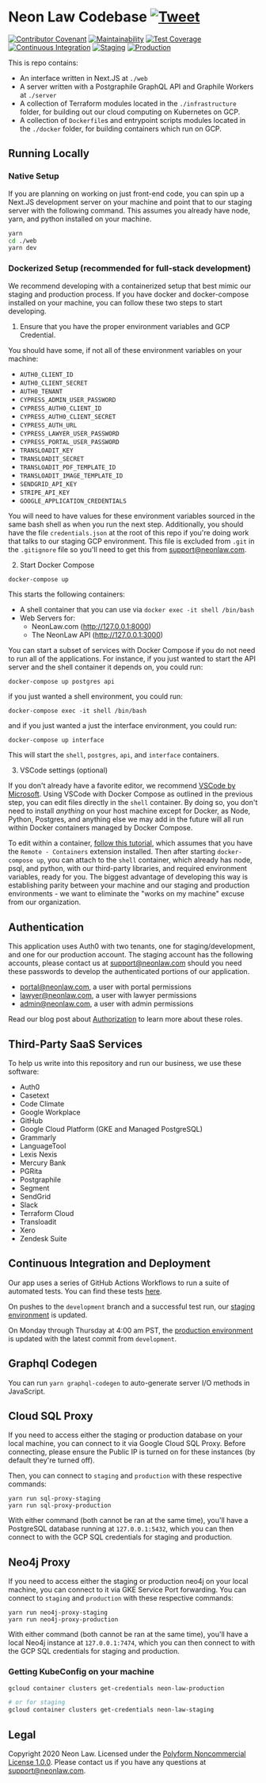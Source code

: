 # Neon Law Codebase [![Tweet](https://img.shields.io/twitter/url/http/shields.io.svg?style=social)](https://twitter.com/intent/tweet?text=Legaltech%20in%20the%20open.%20Check%20out%20%40NeonLaw%27s%20codebase%20repository%20for%20software%20and%20legal%20writing.&url=https://github.com/neonlaw/codebase)

[![Contributor Covenant](https://img.shields.io/badge/Contributor%20Covenant-v2.0%20adopted-ff69b4.svg)](CODE_OF_CONDUCT.md)
[![Maintainability](https://api.codeclimate.com/v1/badges/6e1cdb1d024d0f092903/maintainability)](https://codeclimate.com/github/NeonLaw/codebase/maintainability)
[![Test Coverage](https://api.codeclimate.com/v1/badges/6e1cdb1d024d0f092903/test_coverage)](https://codeclimate.com/github/NeonLaw/codebase/test_coverage)
[![Continuous Integration](https://github.com/NeonLaw/interface/workflows/continuous_integration/badge.svg)](https://github.com/NeonLaw/interface/actions?query=workflow%3Acontinuous_integration)
[![Staging](https://github.com/neonlaw/interface/workflows/staging/badge.svg)](https://github.com/NeonLaw/interface/actions?query=workflow%3Astaging)
[![Production](https://github.com/neonlaw/interface/workflows/production/badge.svg)](https://github.com/NeonLaw/interface/actions?query=workflow%3Aproduction)

This is repo contains:

- An interface written in Next.JS at `./web`
- A server written with a Postgraphile GraphQL API and Graphile Workers at
  `./server`
- A collection of Terraform modules located in the `./infrastructure` folder,
  for building out our cloud computing on Kubernetes on GCP.
- A collection of `Dockerfile`s and entrypoint scripts modules located in the
  `./docker` folder, for building containers which run on GCP.

## Running Locally

### Native Setup

If you are planning on working on just front-end code, you can spin up a Next.JS
development server on your machine and point that to our staging server with the
following command. This assumes you already have node, yarn, and python
installed on your machine.

```bash
yarn
cd ./web
yarn dev
```

### Dockerized Setup (recommended for full-stack development)

We recommend developing with a containerized setup that best mimic our staging
and production process. If you have docker and docker-compose installed on
your machine, you can follow these two steps to start developing.

1. Ensure that you have the proper environment variables and GCP Credential.

You should have some, if not all of these environment variables on your machine:

- `AUTH0_CLIENT_ID`
- `AUTH0_CLIENT_SECRET`
- `AUTH0_TENANT`
- `CYPRESS_ADMIN_USER_PASSWORD`
- `CYPRESS_AUTH0_CLIENT_ID`
- `CYPRESS_AUTH0_CLIENT_SECRET`
- `CYPRESS_AUTH_URL`
- `CYPRESS_LAWYER_USER_PASSWORD`
- `CYPRESS_PORTAL_USER_PASSWORD`
- `TRANSLOADIT_KEY`
- `TRANSLOADIT_SECRET`
- `TRANSLOADIT_PDF_TEMPLATE_ID`
- `TRANSLOADIT_IMAGE_TEMPLATE_ID`
- `SENDGRID_API_KEY`
- `STRIPE_API_KEY`
- `GOOGLE_APPLICATION_CREDENTIALS`

You will need to have values for these environment variables sourced in the same
bash shell as when you run the next step. Additionally, you should have the
file `credentials.json` at the root of this repo if you're doing work that
talks to our staging GCP environment. This file is excluded from `.git` in
the `.gitignore` file so you'll need to get this from support@neonlaw.com.

2. Start Docker Compose

```bash
docker-compose up
```

This starts the following containers:

- A shell container that you can use via `docker exec -it shell /bin/bash`
- Web Servers for:
  - NeonLaw.com (http://127.0.0.1:8000)
  - The NeonLaw API (http://127.0.0.1:3000)

You can start a subset of services with Docker Compose if you do not need to
run all of the applications. For instance, if you just wanted to start the
API server and the shell container it depends on, you could run:

```
docker-compose up postgres api
```

if you just wanted a shell environment, you could run:

```
docker-compose exec -it shell /bin/bash
```

and if you just wanted a just the interface environment, you could run:

```
docker-compose up interface
```

This will start the `shell`, `postgres`, `api`, and `interface` containers.

3. VSCode settings (optional)

If you don't already have a favorite editor, we recommend [VSCode by
Microsoft](https://code.visualstudio.com/). Using VSCode with Docker Compose
as outlined in the previous step, you can edit files directly in the `shell`
container. By doing so, you don't need to install _anything_ on your host
machine except for Docker, as Node, Python, Postgres, and anything else we
may add in the future will all run within Docker containers managed by Docker
Compose.

To edit within a container, [follow this
tutorial](https://code.visualstudio.com/docs/remote/containers), which
assumes that you have the `Remote - Containers` extension installed. Then
after starting `docker-compose up`, you can attach to the `shell` container,
which already has node, psql, and python, with our third-party libraries, and
required environment variables, ready for you. The biggest advantage of
developing this way is establishing parity between your machine and our
staging and production environments - we want to eliminate the "works on my
machine" excuse from our organization.

## Authentication

This application uses Auth0 with two tenants, one for staging/development, and
one for our production account. The staging account has the following
accounts, please contact us at support@neonlaw.com should you need these
passwords to develop the authenticated portions of our application.

- portal@neonlaw.com, a user with portal permissions
- lawyer@neonlaw.com, a user with lawyer permissions
- admin@neonlaw.com, a user with admin permissions

Read our blog post about
[Authorization](https://www.neonlaw.com/blog/authorization) to learn more about
these roles.

## Third-Party SaaS Services

To help us write into this repository and run our business, we use these
software:

- Auth0
- Casetext
- Code Climate
- Google Workplace
- GitHub
- Google Cloud Platform (GKE and Managed PostgreSQL)
- Grammarly
- LanguageTool
- Lexis Nexis
- Mercury Bank
- PGRita
- Postgraphile
- Segment
- SendGrid
- Slack
- Terraform Cloud
- Transloadit
- Xero
- Zendesk Suite

## Continuous Integration and Deployment

Our app uses a series of GitHub Actions Workflows to run a suite of automated
tests. You can find these tests
[here](https://github.com/neonlaw/codebase/actions).

On pushes to the `development` branch and a successful test run, our [staging
environment](https://www.neonlaw.net) is updated.

On Monday through Thursday at 4:00 am PST, the [production
environment](https://www.neonlaw.com) is updated with the latest commit from
`development`.

## Graphql Codegen

You can run `yarn graphql-codegen` to auto-generate server I/O methods in
JavaScript.

## Cloud SQL Proxy

If you need to access either the staging or production database on your local
machine, you can connect to it via Google Cloud SQL Proxy. Before connecting,
please ensure the Public IP is turned on for these instances (by default they're
turned off).

Then, you can connect to `staging` and `production` with these respective
commands:

```
yarn run sql-proxy-staging
yarn run sql-proxy-production
```

With either command (both cannot be ran at the same time), you'll have a
PostgreSQL database running at `127.0.0.1:5432`, which you can then connect to
with the GCP SQL credentials for staging and production.

## Neo4j Proxy

If you need to access either the staging or production neo4j on your local
machine, you can connect to it via GKE Service Port forwarding. You can
connect to `staging` and `production` with these respective commands:

```
yarn run neo4j-proxy-staging
yarn run neo4j-proxy-production
```

With either command (both cannot be ran at the same time), you'll have a
local Neo4j instance at `127.0.0.1:7474`, which you can then connect to with
the GCP SQL credentials for staging and production.

### Getting KubeConfig on your machine

```bash
gcloud container clusters get-credentials neon-law-production

# or for staging
gcloud container clusters get-credentials neon-law-staging
```

## Legal

Copyright 2020 Neon Law. Licensed under the [Polyform Noncommercial License
1.0.0](LICENSE.md). Please contact us if you have any questions at
support@neonlaw.com.
